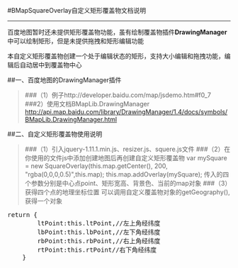 #BMapSquareOverlay自定义矩形覆盖物文档说明

------

百度地图暂时还未提供矩形覆盖物功能，虽有绘制覆盖物插件**DrawingManager**中可以绘制矩形，但是未提供拖拽和矩形编辑功能

本自定义矩形覆盖物创建一个处于编辑状态的矩形，支持大小编辑和拖拽功能，编辑后自动居中到覆盖物中心

##一、百度地图的DrawingManager插件
>###（1）例子http://developer.baidu.com/map/jsdemo.htm#f0_7
>###2）使用文档BMapLib.DrawingManager
http://api.map.baidu.com/library/DrawingManager/1.4/docs/symbols/BMapLib.DrawingManager.html

##二、自定义矩形覆盖物使用说明
>###（1）引入jquery-1.11.1.min.js、resizer.js、squere.js文件
>###（2）在你使用的文件js中添加创建地图后再创建自定义矩形覆盖物
    var mySquare = new SquareOverlay(this.map.getCenter(), 200, "rgba(0,0,0,0.5)",this.map);
    this.map.addOverlay(mySquare);
    传入的四个参数分别是中心点point、矩形宽高、背景色、当前的map对象
>###（3）获得四个点的地理坐标位置
可以调用自定义覆盖物对象的getGeography(),获得一个对象
<pre>return {
        ltPoint:this.ltPoint,//左上角经纬度
        lbPoint:this.lbPoint,//左下角经纬度
        rbPoint:this.rbPoint,//右上角经纬度
        rtPoint:this.rtPoint//右下角经纬度
    }</pre>